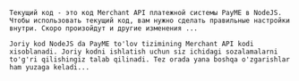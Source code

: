 ```Текущий код - это код Merchant API платежной системы PayME в NodeJS. Чтобы использовать текущий код, вам нужно сделать правильные настройки внутри. Скоро произойдут и другие изменения ...```

```Joriy kod NodeJS da PayME to'lov tizimining Merchant API kodi xisoblanadi. Joriy kodni ishlatish uchun siz ichidagi sozalamalarni to'g'ri qilishingiz talab qilinadi. Tez orada yana boshqa o'zgarishlar ham yuzaga keladi...```